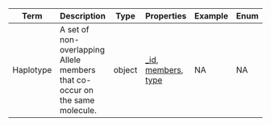 |Term | Description | Type | Properties | Example | Enum|
| ---| ---| ---| ---| ---| --- |
| Haplotype | A set of non-overlapping Allele members that co-occur on the same molecule. | object | [_id](https://vrs.ga4gh.org/en/stable/terms_and_model.html#_id), [members](./members.md), [type](https://vrs.ga4gh.org/en/stable/terms_and_model.html#type) | NA | NA|
